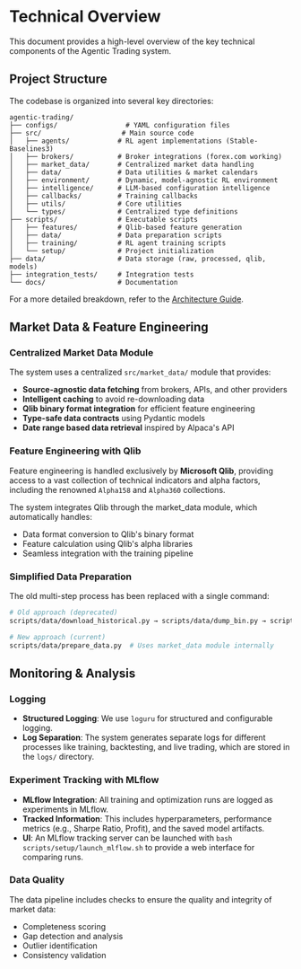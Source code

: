 # Technical Overview

This document provides a high-level overview of the key technical components of the Agentic Trading system.

## Project Structure

The codebase is organized into several key directories:

```
agentic-trading/
├── configs/                 # YAML configuration files
├── src/                    # Main source code
│   ├── agents/            # RL agent implementations (Stable-Baselines3)
│   ├── brokers/           # Broker integrations (forex.com working)
│   ├── market_data/       # Centralized market data handling
│   ├── data/              # Data utilities & market calendars
│   ├── environment/       # Dynamic, model-agnostic RL environment
│   ├── intelligence/      # LLM-based configuration intelligence
│   ├── callbacks/         # Training callbacks
│   ├── utils/             # Core utilities
│   └── types/             # Centralized type definitions
├── scripts/               # Executable scripts
│   ├── features/          # Qlib-based feature generation
│   ├── data/              # Data preparation scripts
│   ├── training/          # RL agent training scripts
│   └── setup/             # Project initialization
├── data/                  # Data storage (raw, processed, qlib, models)
├── integration_tests/     # Integration tests
└── docs/                  # Documentation
```

For a more detailed breakdown, refer to the [Architecture Guide](architecture.md).

## Market Data & Feature Engineering

### Centralized Market Data Module

The system uses a centralized `src/market_data/` module that provides:

-   **Source-agnostic data fetching** from brokers, APIs, and other providers
-   **Intelligent caching** to avoid re-downloading data
-   **Qlib binary format integration** for efficient feature engineering
-   **Type-safe data contracts** using Pydantic models
-   **Date range based data retrieval** inspired by Alpaca's API

### Feature Engineering with Qlib

Feature engineering is handled exclusively by **Microsoft Qlib**, providing access to a vast collection of technical indicators and alpha factors, including the renowned `Alpha158` and `Alpha360` collections.

The system integrates Qlib through the market_data module, which automatically handles:

-   Data format conversion to Qlib's binary format
-   Feature calculation using Qlib's alpha libraries
-   Seamless integration with the training pipeline

### Simplified Data Preparation

The old multi-step process has been replaced with a single command:

```bash
# Old approach (deprecated)
scripts/data/download_historical.py → scripts/data/dump_bin.py → scripts/features/build_features.py

# New approach (current)
scripts/data/prepare_data.py  # Uses market_data module internally
```

## Monitoring & Analysis

### Logging

-   **Structured Logging**: We use `loguru` for structured and configurable logging.
-   **Log Separation**: The system generates separate logs for different processes like training, backtesting, and live trading, which are stored in the `logs/` directory.

### Experiment Tracking with MLflow

-   **MLflow Integration**: All training and optimization runs are logged as experiments in MLflow.
-   **Tracked Information**: This includes hyperparameters, performance metrics (e.g., Sharpe Ratio, Profit), and the saved model artifacts.
-   **UI**: An MLflow tracking server can be launched with `bash scripts/setup/launch_mlflow.sh` to provide a web interface for comparing runs.

### Data Quality

The data pipeline includes checks to ensure the quality and integrity of market data:

-   Completeness scoring
-   Gap detection and analysis
-   Outlier identification
-   Consistency validation
